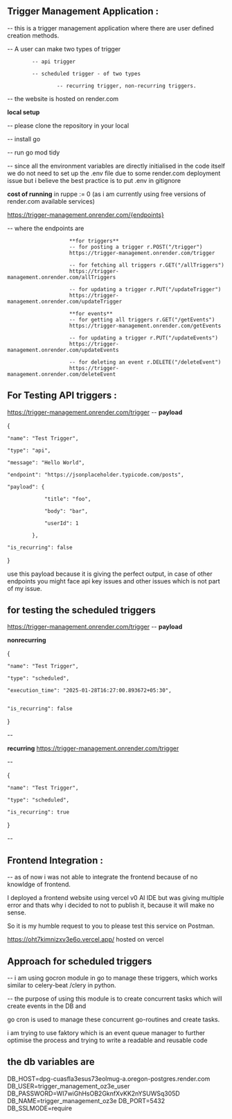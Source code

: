 ## Trigger Management Application :
-- this is a trigger management application where there are user defined creation methods. 

-- A user can make two types of trigger

            -- api trigger
            
            -- scheduled trigger - of two types
            
                    -- recurring trigger, non-recurring triggers.
                    
-- the website is hosted on render.com

**local setup**

-- please clone the repository in your local

-- install go

-- run go mod tidy

-- since all the environment variables are directly initialised in the code itself we do not need to set up the .env file
due to some render.com deployment issue but i believe the best practice is to put .env in gitignore


**cost of running** 
in ruppe := 0 (as i am currently using free versions of render.com available services)

https://trigger-management.onrender.com/{endpoints}


-- where the endpoints are

                        **for triggers**
                        -- for posting a trigger r.POST("/trigger")
                        https://trigger-management.onrender.com/trigger

                        -- for fetching all triggers r.GET("/allTriggers") 
                        https://trigger-management.onrender.com/allTriggers

                        -- for updating a trigger r.PUT("/updateTrigger") 
                        https://trigger-management.onrender.com/updateTrigger

                        **for events**
                        -- for getting all triggers r.GET("/getEvents")
                        https://trigger-management.onrender.com/getEvents

                        -- for updating a trigger r.PUT("/updateEvents")
                        https://trigger-management.onrender.com/updateEvents

                        -- for deleting an event r.DELETE("/deleteEvent")
                        https://trigger-management.onrender.com/deleteEvent


## For Testing API triggers :

https://trigger-management.onrender.com/trigger
-- **payload** 


 {

    "name": "Test Trigger",

    "type": "api",

    "message": "Hello World",

    "endpoint": "https://jsonplaceholder.typicode.com/posts",

    "payload": {

                "title": "foo",

                "body": "bar",

                "userId": 1

            },

    "is_recurring": false
 }
 
 use this payload because it is giving the perfect output, in case of other endpoints you might face api key issues and other issues which is not part of my issue.

## for testing the scheduled triggers

https://trigger-management.onrender.com/trigger
-- **payload**

**nonrecurring**

{

    "name": "Test Trigger",

    "type": "scheduled",

    "execution_time": "2025-01-28T16:27:00.893672+05:30",


    "is_recurring": false

}

--

**recurring**
https://trigger-management.onrender.com/trigger

--


{

    "name": "Test Trigger",

    "type": "scheduled",

    "is_recurring": true

}

--




## Frontend Integration :
-- as of now i was not able to integrate the frontend because of no knowldge of frontend. 

I deployed a frontend website using vercel v0 AI IDE but was giving multiple error and thats why i decided to not to publish it, because it will make no sense.

So it is my humble request to you to please test this service on Postman. 

https://oht7kimnizxv3e6o.vercel.app/ hosted on vercel


## Approach for scheduled triggers

-- i am using gocron module in go to manage these triggers, which works similar to celery-beat /clery in python.

-- the purpose of using this module is to create concurrent tasks which will create events in the DB and 

go cron is used to manage these concurrent go-routines and create tasks.

i am trying to use faktory which is an event queue manager to further optimise the process and trying to write a readable and reusable code



## the db variables are

DB_HOST=dpg-cuasfla3esus73eolmug-a.oregon-postgres.render.com
DB_USER=trigger_management_oz3e_user
DB_PASSWORD=WI7wiGhHsOB2GknfXvKK2nYSUWSq305D
DB_NAME=trigger_management_oz3e
DB_PORT=5432
DB_SSLMODE=require
